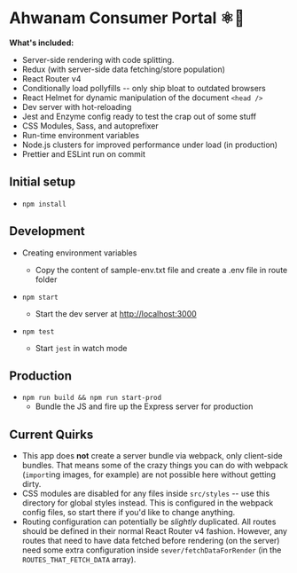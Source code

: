 # Ahwanam Consumer Portal ⚛️🎨

**What's included:**

- Server-side rendering with code splitting.
- Redux (with server-side data fetching/store population)
- React Router v4
- Conditionally load pollyfills -- only ship bloat to outdated browsers
- React Helmet for dynamic manipulation of the document `<head />`
- Dev server with hot-reloading
- Jest and Enzyme config ready to test the crap out of some stuff
- CSS Modules, Sass, and autoprefixer
- Run-time environment variables
- Node.js clusters for improved performance under load (in production)
- Prettier and ESLint run on commit


## Initial setup

- `npm install`

## Development
- Creating environment variables
  - Copy the content of sample-env.txt file and create a .env file in route folder

- `npm start`
  - Start the dev server at [http://localhost:3000](http://localhost:3000)
- `npm test`
  - Start `jest` in watch mode

## Production

- `npm run build && npm run start-prod`
  - Bundle the JS and fire up the Express server for production


## Current Quirks

- This app does **not** create a server bundle via webpack, only client-side bundles. That means some of the crazy things you can do with webpack (`import`ing images, for example) are not possible here without getting dirty.
- CSS modules are disabled for any files inside `src/styles` -- use this directory for global styles instead. This is configured in the webpack config files, so start there if you'd like to change anything.
- Routing configuration can potentially be _slightly_ duplicated. All routes should be defined in their normal React Router v4 fashion. However, any routes that need to have data fetched before rendering (on the server) need some extra configuration inside `sever/fetchDataForRender` (in the `ROUTES_THAT_FETCH_DATA` array).

